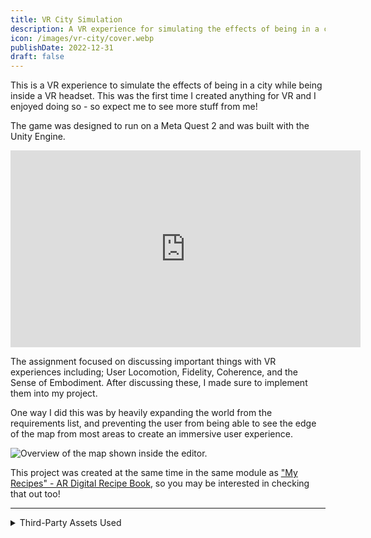 ```yaml
---
title: VR City Simulation
description: A VR experience for simulating the effects of being in a city while being inside a VR headset.
icon: /images/vr-city/cover.webp
publishDate: 2022-12-31
draft: false
---
```


This is a VR experience to simulate the effects of being in a city while being inside a VR headset. This was the first time I created anything for VR and I enjoyed doing so - so expect me to see more stuff from me!

The game was designed to run on a Meta Quest 2 and was built with the Unity Engine.

<div class="yt-video-container">
<iframe width="560" height="315" src="https://www.youtube-nocookie.com/embed/3yyKTZPOewE" title="YouTube video player" frameborder="0" allow="accelerometer; autoplay; clipboard-write; encrypted-media; gyroscope; picture-in-picture" allowfullscreen></iframe>
</div>

The assignment focused on discussing important things with VR experiences including; User Locomotion, Fidelity, Coherence, and the Sense of Embodiment. After discussing these, I made sure to implement them into my project.

One way I did this was by heavily expanding the world from the requirements list, and preventing the user from being able to see the edge of the map from most areas to create an immersive user experience.

![Overview of the map shown inside the editor.](/images/vr-city/map.webp)

This project was created at the same time in the same module as ["My Recipes" - AR Digital Recipe Book](/portfolio/my-recipes-ar), so you may be interested in checking that out too!

---

<details>
<summary> Third-Party Assets Used </summary>

- OpenXR Plugin by Unity
- Amazon Polly
- Mixamo
- Cartoon Low Poly City Pack Lite by Just Create
- CITY package by 255 pixel studios
- Low poly European City Pack by karboosx
- Playground Low Poly by ArtStudios3d
- Simple City pack plain by 255 pixel studios
- Stylized Vehicles Pack - FREE by Alex Lenk
- Free Stylized Skybox by Yuki2022
- We Shop Song (Lud and Schlatts Musical Emporium) by Philip Milman
- freesound.org
    - footsteps mulch rocks city park by pawsound
    - busy city 04 by rucisko
    - Car Engine: Maserati GranTurismo Switch to Sport Mode and Launch by myeclecticself
    - MITSUBISHI IMIEV electric car HORN LONG by jakobthiesen
    - SFX Car Engine Outside Idle by GiocoSound
    - car horn by keweldog
    - Bird - Pajaro 4 by Lunevix

</details>